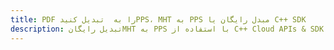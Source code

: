 ---title: PDF را به  تبدیل کنیدPPS، MHT به PPS مبدل رایگان یا C++ SDKdescription: تبدیل رایگانMHT به PPS با استفاده از C++ Cloud APIs & SDK همچنین اسناد PDF را در Cloud ایجاد، ویرایش و رندر کنید.---